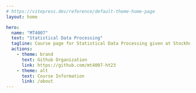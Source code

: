 ```yaml
---
# https://vitepress.dev/reference/default-theme-home-page
layout: home

hero:
  name: "MT4007"
  text: "Statistical Data Processing"
  tagline: Course page for Statistical Data Processing given at Stockholm University
  actions:
    - theme: brand
      text: Github Organization
      link: https://github.com/mt4007-ht23
    - theme: alt
      text: Course Information
      link: /about
---
```


